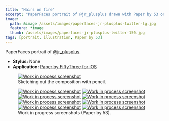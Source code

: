 ```yaml
---
title: "Hairs on fire"
excerpt: "PaperFaces portrait of @jr_plusplus drawn with Paper by 53 on an iPad."
image: 
  path: &image /assets/images/paperfaces-jr-plusplus-twitter-lg.jpg 
  feature: *image
  thumb: /assets/images/paperfaces-jr-plusplus-twitter-150.jpg
tags: [portrait, illustration, Paper by 53]
---
```


PaperFaces portrait of <a href="http://twitter.com/jr_plusplus">@jr_plusplus</a>.

* **Stylus:** None
* **Application:** [Paper by FiftyThree for iOS](http://www.fiftythree.com/paper)

<figure>
  <a href="{{ site.url }}/assets/images/paperfaces-jr-plusplus-process-1-lg.jpg"><img src="{{ site.url }}/assets/images/paperfaces-jr-plusplus-process-1-750.jpg" alt="Work in process screenshot"></a>
  <figcaption>Sketching out the composition with pencil.</figcaption>
</figure>

<figure class="half">
  <a href="{{ site.url }}/assets/images/paperfaces-jr-plusplus-process-2-lg.jpg"><img src="{{ site.url }}/assets/images/paperfaces-jr-plusplus-process-2-600.jpg" alt="Work in process screenshot"></a>
  <a href="{{ site.url }}/assets/images/paperfaces-jr-plusplus-process-3-lg.jpg"><img src="{{ site.url }}/assets/images/paperfaces-jr-plusplus-process-3-600.jpg" alt="Work in process screenshot"></a>
  <a href="{{ site.url }}/assets/images/paperfaces-jr-plusplus-process-4-lg.jpg"><img src="{{ site.url }}/assets/images/paperfaces-jr-plusplus-process-4-600.jpg" alt="Work in process screenshot"></a>
  <a href="{{ site.url }}/assets/images/paperfaces-jr-plusplus-process-5-lg.jpg"><img src="{{ site.url }}/assets/images/paperfaces-jr-plusplus-process-5-600.jpg" alt="Work in process screenshot"></a>
  <a href="{{ site.url }}/assets/images/paperfaces-jr-plusplus-process-6-lg.jpg"><img src="{{ site.url }}/assets/images/paperfaces-jr-plusplus-process-6-600.jpg" alt="Work in process screenshot"></a>
  <a href="{{ site.url }}/assets/images/paperfaces-jr-plusplus-process-7-lg.jpg"><img src="{{ site.url }}/assets/images/paperfaces-jr-plusplus-process-7-600.jpg" alt="Work in process screenshot"></a>
  <a href="{{ site.url }}/assets/images/paperfaces-jr-plusplus-process-8-lg.jpg"><img src="{{ site.url }}/assets/images/paperfaces-jr-plusplus-process-8-600.jpg" alt="Work in process screenshot"></a>
  <a href="{{ site.url }}/assets/images/paperfaces-jr-plusplus-process-9-lg.jpg"><img src="{{ site.url }}/assets/images/paperfaces-jr-plusplus-process-9-600.jpg" alt="Work in process screenshot"></a>
  <figcaption>Work in progress screenshots (Paper by 53).</figcaption>
</figure>